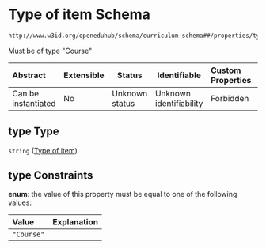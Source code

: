 # Type of item Schema

```txt
http://www.w3id.org/openeduhub/schema/curriculum-schema##/properties/type
```

Must be of type "Course"


| Abstract            | Extensible | Status         | Identifiable            | Custom Properties | Additional Properties | Access Restrictions | Defined In                                                                                           |
| :------------------ | ---------- | -------------- | ----------------------- | :---------------- | --------------------- | ------------------- | ---------------------------------------------------------------------------------------------------- |
| Can be instantiated | No         | Unknown status | Unknown identifiability | Forbidden         | Allowed               | none                | [curriculum.schema.json\*](../../../jsonschema2md/out/curriculum.schema.json "open original schema") |

## type Type

`string` ([Type of item](curriculum-properties-type-of-item.md))

## type Constraints

**enum**: the value of this property must be equal to one of the following values:

| Value      | Explanation |
| :--------- | ----------- |
| `"Course"` |             |
